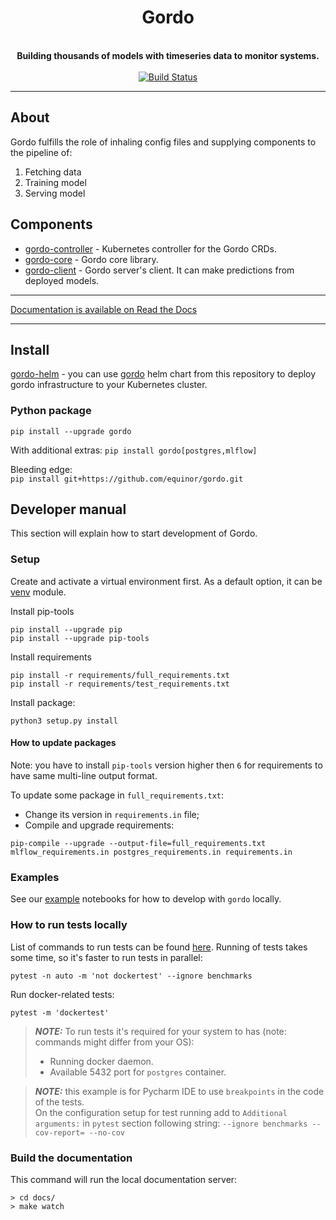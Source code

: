 

<h1 align="center">Gordo</h1>
<div align="center">
 <!-- Uncomment line below once we decided on 'logo.png' -->
 <!--<img align="center" src="logo.png" width="250" height="250">-->
 <br />
 <strong>
   Building thousands of models with timeseries data to monitor systems.
 </strong>
</div>

<br />

<div align="center">
  <a href="https://github.com/equinor/gordo/actions?query=branch=master">
    <img src="https://github.com/equinor/gordo/workflows/CI/badge.svg?branch=master" alt="Build Status"/>
  </a>
</div>

---
## About

Gordo fulfills the role of inhaling config files and supplying components to the pipeline of:

1. Fetching data
2. Training model
3. Serving model

## Components

* [gordo-controller](https://github.com/equinor/gordo-controller/) - Kubernetes controller for the Gordo CRDs.
* [gordo-core](https://github.com/equinor/gordo-core/) - Gordo core library.
* [gordo-client](https://github.com/equinor/gordo-client/) - Gordo server's client. It can make predictions from deployed models.

---

[Documentation is available on Read the Docs](https://gordo1.readthedocs.io/)

---
## Install

[gordo-helm](https://github.com/equinor/gordo-helm) - you can use [gordo](https://github.com/equinor/gordo-helm/tree/main/charts/gordo) helm chart from this repository to deploy gordo infrastructure to your Kubernetes cluster. 

### Python package 

`pip install --upgrade gordo`  

With additional extras:
`pip install gordo[postgres,mlflow]`  

Bleeding edge:  
`pip install git+https://github.com/equinor/gordo.git`


## Developer manual

This section will explain how to start development of Gordo.

### Setup

Create and activate a virtual environment first. As a default option, it can be [venv](https://docs.python.org/3/library/venv.html) module.

Install pip-tools
```
pip install --upgrade pip
pip install --upgrade pip-tools
```

Install requirements
```
pip install -r requirements/full_requirements.txt
pip install -r requirements/test_requirements.txt
```

Install package:
```
python3 setup.py install
```

#### How to update packages

Note: you have to install `pip-tools` version higher then `6` for requirements to have same multi-line output format.

To update some package in `full_requirements.txt`:
- Change its version in `requirements.in` file;
- Compile and upgrade requirements:
```shell
pip-compile --upgrade --output-file=full_requirements.txt mlflow_requirements.in postgres_requirements.in requirements.in  
```

### Examples

See our [example](./examples) notebooks for how to develop with `gordo` locally.

### How to run tests locally

List of commands to run tests can be found [here](/setup.cfg).
Running of tests takes some time, so it's faster to run tests in parallel:
```
pytest -n auto -m 'not dockertest' --ignore benchmarks
```
Run docker-related tests:
```
pytest -m 'dockertest'
```

> **_NOTE:_**  To run tests it's required for your system to has (note: commands might differ from your OS):
> - Running docker daemon.
> - Available 5432 port for `postgres` container.

> **_NOTE:_** this example is for Pycharm IDE to use `breakpoints` in the code of the tests.  
> On the configuration setup for test running add to `Additional arguments:` in `pytest` 
> section following string: `--ignore benchmarks --cov-report= --no-cov ` 

### Build the documentation

This command will run the local documentation server:

```console
> cd docs/
> make watch
```
